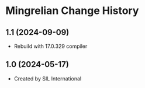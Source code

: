 Mingrelian Change History
====================

1.1 (2024-09-09)
----------------
* Rebuild with 17.0.329 compiler

1.0 (2024-05-17)
----------------
* Created by SIL International
